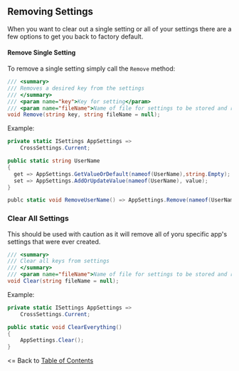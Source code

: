 ## Removing Settings
When you want to clear out a single setting or all of your settings there are a few options to get you back to factory default.

#### Remove Single Setting
To remove a single setting simply call the `Remove` method:

```csharp
/// <summary>
/// Removes a desired key from the settings
/// </summary>
/// <param name="key">Key for setting</param>
/// <param name="fileName">Name of file for settings to be stored and retrieved </param>
void Remove(string key, string fileName = null);
```

Example:
```csharp
private static ISettings AppSettings =>
    CrossSettings.Current;

public static string UserName
{
  get => AppSettings.GetValueOrDefault(nameof(UserName),string.Empty); 
  set => AppSettings.AddOrUpdateValue(nameof(UserName), value); 
}

publc static void RemoveUserName() => AppSettings.Remove(nameof(UserName));
```

### Clear All Settings
This should be used with caution as it will remove all of yoru specific app's settings that were ever created.

```csharp
/// <summary>
/// Clear all keys from settings
/// </summary>
/// <param name="fileName">Name of file for settings to be stored and retrieved </param>
void Clear(string fileName = null);
```

Example:
```csharp
private static ISettings AppSettings =>
    CrossSettings.Current;

public static void ClearEverything()
{
    AppSettings.Clear();
}
```

<= Back to [Table of Contents](README.md)
